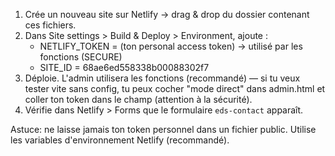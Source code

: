 1) Crée un nouveau site sur Netlify -> drag & drop du dossier contenant ces fichiers.
2) Dans Site settings > Build & Deploy > Environment, ajoute :
   - NETLIFY_TOKEN = (ton personal access token)  -> utilisé par les fonctions (SECURE)
   - SITE_ID = 68ae6ed558338b00088302f7
3) Déploie. L'admin utilisera les fonctions (recommandé) — si tu veux tester vite sans config, tu peux cocher "mode direct" dans admin.html et coller ton token dans le champ (attention à la sécurité).
4) Vérifie dans Netlify > Forms que le formulaire `eds-contact` apparaît.

Astuce: ne laisse jamais ton token personnel dans un fichier public. Utilise les variables d'environnement Netlify (recommandé).
